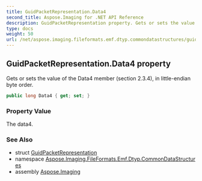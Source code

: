 ```yaml
---
title: GuidPacketRepresentation.Data4
second_title: Aspose.Imaging for .NET API Reference
description: GuidPacketRepresentation property. Gets or sets the value of the Data4 member section 2.3.4 in littleendian byte order
type: docs
weight: 50
url: /net/aspose.imaging.fileformats.emf.dtyp.commondatastructures/guidpacketrepresentation/data4/
---
```

## GuidPacketRepresentation.Data4 property

Gets or sets the value of the Data4 member (section 2.3.4), in little-endian byte order.

```csharp
public long Data4 { get; set; }
```

### Property Value

The data4.

### See Also

* struct [GuidPacketRepresentation](../)
* namespace [Aspose.Imaging.FileFormats.Emf.Dtyp.CommonDataStructures](../../guidpacketrepresentation/)
* assembly [Aspose.Imaging](../../../)



